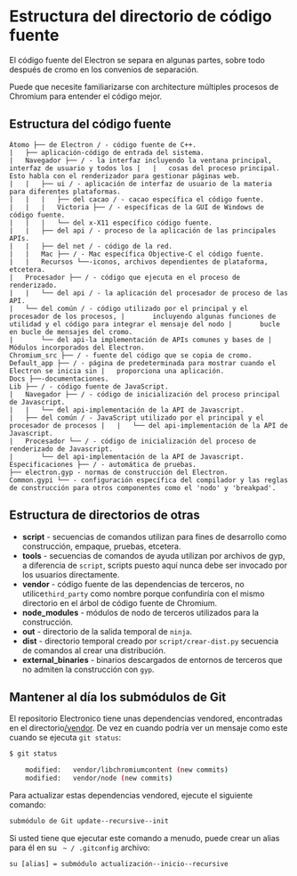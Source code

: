 # Estructura del directorio de código fuente

El código fuente del Electron se separa en algunas partes, sobre todo después de cromo en los convenios de separación.

Puede que necesite familiarizarse con architecture</a> múltiples procesos de Chromium para entender el código mejor.</p> 

## Estructura del código fuente

    Átomo ├── de Electron / - código fuente de C++.
    |   ├── aplicación-código de entrada del sistema.
    |   Navegador ├── / - la interfaz incluyendo la ventana principal, interfaz de usuario y todos los |   |   cosas del proceso principal. Esto habla con el renderizador para gestionar páginas web.
    |   |   ├── ui / - aplicación de interfaz de usuario de la materia para diferentes plataformas.
    |   |   |   ├── del cacao / - cacao específica el código fuente.
    |   |   |   Victoria ├── / - específicas de la GUI de Windows de código fuente.
    |   |   |   └── del x-X11 específico código fuente.
    |   |   ├── del api / - proceso de la aplicación de las principales APIs.
    |   |   ├── del net / - código de la red.
    |   |   Mac ├── / - Mac específica Objective-C el código fuente.
    |   |   Recursos └──-iconos, archivos dependientes de plataforma, etcetera.
    |   Procesador ├── / - código que ejecuta en el proceso de renderizado.
    |   |   └── del api / - la aplicación del procesador de proceso de las API.
    |   └── del común / - código utilizado por el principal y el procesador de los procesos, |       incluyendo algunas funciones de utilidad y el código para integrar el mensaje del nodo |       bucle en bucle de mensajes del cromo.
    |       └── del api-la implementación de APIs comunes y bases de |           Módulos incorporados del Electron.
    Chromium_src ├── / - fuente del código que se copia de cromo.
    Default_app ├── / - página de predeterminada para mostrar cuando el Electron se inicia sin |   proporciona una aplicación.
    Docs ├──-documentaciones.
    Lib ├── / - código fuente de JavaScript.
    |   Navegador ├── / - código de inicialización del proceso principal de Javascript.
    |   |   └── del api-implementación de la API de Javascript.
    |   ├── del común / - JavaScript utilizado por el principal y el procesador de procesos |   |   └── del api-implementación de la API de Javascript.
    |   Procesador └── / - código de inicialización del proceso de renderizado de Javascript.
    |       └── del api-implementación de la API de Javascript.
    Especificaciones ├── / - automática de pruebas.
    ├── electron.gyp - normas de construcción del Electron.
    Common.gypi └── - configuración específica del compilador y las reglas de construcción para otros componentes como el 'nodo' y 'breakpad'.
    

## Estructura de directorios de otras

* **script** - secuencias de comandos utilizan para fines de desarrollo como construcción, empaque, pruebas, etcetera.
* **tools** - secuencias de comandos de ayuda utilizan por archivos de gyp, a diferencia de `script`, scripts puesto aquí nunca debe ser invocado por los usuarios directamente.
* **vendor** - código fuente de las dependencias de terceros, no utilice`third_party` como nombre porque confundiría con el mismo directorio en el árbol de código fuente de Chromium.
* **node_modules** - módulos de nodo de terceros utilizados para la construcción.
* **out** - directorio de la salida temporal de `ninja`.
* **dist** - directorio temporal creado por `script/crear-dist.py` secuencia de comandos al crear una distribución.
* **external_binaries** - binarios descargados de entornos de terceros que no admiten la construcción con `gyp`.

## Mantener al día los submódulos de Git

El repositorio Electronico tiene unas dependencias vendored, encontradas en el directorio[/vendor](https://github.com/electron/electron/tree/master/vendor). De vez en cuando podría ver un mensaje como este cuando se ejecuta `git status`:

```sh
$ git status

    modified:   vendor/libchromiumcontent (new commits)
    modified:   vendor/node (new commits)
```

Para actualizar estas dependencias vendored, ejecute el siguiente comando:

```sh
submódulo de Git update--recursive--init
```

Si usted tiene que ejecutar este comando a menudo, puede crear un alias para él en su ` ~ / .gitconfig` archivo:

    su [alias] = submódulo actualización--inicio--recursive